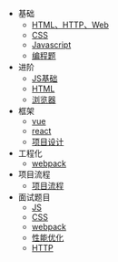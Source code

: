 - 基础
  - [HTML、HTTP、Web](/Interview/html-http-web.md)
  - [CSS](/Interview/css.md)
  - [Javascript](/Interview/Javascript.md)
  - [编程题](/Interview/program.md)
- 进阶
  - [JS基础](/Interview/JS-Advance.md)
  - [HTML](/Interview/html-Advance.md)
  - [浏览器](/Interview/browser-Advance.md)
- 框架
  - [vue](/Interview/frame-vue.md)  
  - [react](/Interview/frame-react.md)  
  - [项目设计](/Interview/work-design.md)  
- 工程化
  - [webpack](/Interview/webpack.md) 
- 项目流程
  - [项目流程](/Interview/work-progress.md)   
- 面试题目
  - [JS](/Interview/question-js.md) 
  - [CSS](/Interview/question-css.md) 
  - [webpack](/Interview/question-webpack.md) 
  - [性能优化](/Interview/performance.md) 
  - [HTTP](/Interview/question-http.md) 


